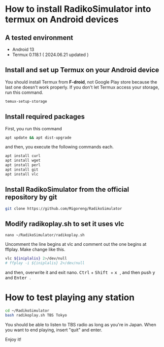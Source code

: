 # How to install RadikoSimulator into termux on Android devices
## A tested environment
- Android 13
- Termux 0.118.1 ( 2024.06.21 updated )

## Install and set up Termux on your Android device 
You should install Termux from **F-droid**, not Google Play store because the last one doesn't work properly.
If you don't let Termux access your storage, run this command.
```bash
temux-setup-storage
```

## Install required packages
First, you run this command
```bash
apt update && apt dist-upgrade
```

and then, you execute the following commands each.
```bash
apt install curl
apt install wget
apt install perl
apt install git
apt install vlc
```

## Install RadikoSimulator from the official repository by git
```bash
git clone https://github.com/Migoreng/RadikoSimulator
```

## Modify radikoplay.sh to set it uses vlc
```
nano ~/RadikoSimulator/radikoplay.sh
```
Uncomment the line begins at vlc and comment out the one begins at fflplay.
Make change like this.
```bash
vlc ${iniplalis} 2>/dev/null
# ffplay -i ${iniplalis} 2>/dev/null
```
and then, overwrite it and exit nano.
<kbd>Ctrl</kbd> + <kbd> Shift </kbd> + <kbd> x </kbd>, and then push <kbd> y </kbd> and <kbd> Enter </kbd>.

# How to test playing any station
```bash
cd ~/RadikoSimulator
bash radikoplay.sh TBS Tokyo
```
You should be able to listen to TBS radio as long as you're in Japan.
When you want to end playing, insert "quit" and enter.

Enjoy it!
